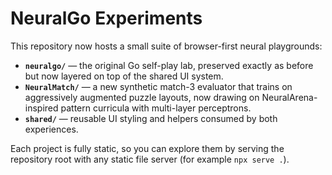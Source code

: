 # NeuralGo Experiments

This repository now hosts a small suite of browser-first neural playgrounds:

- **`neuralgo/`** — the original Go self-play lab, preserved exactly as before but now layered on top of the shared UI system.
- **`NeuralMatch/`** — a new synthetic match-3 evaluator that trains on aggressively augmented puzzle layouts, now drawing on
  NeuralArena-inspired pattern curricula with multi-layer perceptrons.
- **`shared/`** — reusable UI styling and helpers consumed by both experiences.

Each project is fully static, so you can explore them by serving the repository root with any static file server (for example `npx serve .`).

